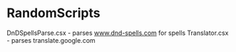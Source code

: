 # RandomScripts

DnDSpellsParse.csx - parses www.dnd-spells.com for spells
Translator.csx - parses translate.google.com

